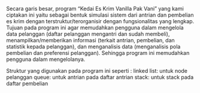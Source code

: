 Secara garis besar, program “Kedai Es Krim Vanilla Pak Vani” yang kami ciptakan ini yaitu sebagai bentuk simulasi sistem dari antrian dan pembelian es krim dengan terstruktur/terorganisir dengan fungsionalitas yang lengkap. Tujuan pada program ini agar memudahkan pengguna dalam mengelola data pelanggan (daftar pelanggan mengantri dan sudah membeli), menampilkan/memberikan informasi (terkait antrian, pembelian, dan statistik kepada pelanggan), dan menganalisis data (menganalisis pola pembelian dan preferensi pelanggan). Sehingga program ini memudahkan pengguna dalam mengelolanya.

Struktur yang digunakan pada program ini seperti :
linked list: untuk node pelanggan
queue: untuk antrian pada daftar antrian
stack: untuk stack pada daftar pembelian
